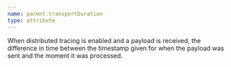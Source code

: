 ```yaml
---
name: parent.transportDuration
type: attribute
---
```


When distributed tracing is enabled and a payload is received, the difference in time between the timestamp given for when the payload was sent and the moment it was processed.